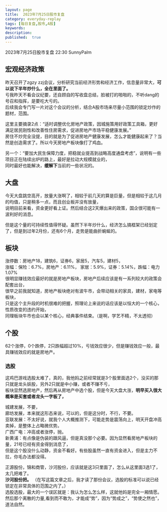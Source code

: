 ```yaml
---
layout: page
title:  2023年7月25日股市复盘
category: everyday-replay
tags: [每日复盘,股市,A股]
keywords:
description:
published:  true
---
```


2023年7月25日股市复盘 22:30 SunnyPalm

## 宏观经济政策
昨天召开了zgzy zzj会议，分析研究当前经济形势和经济工作，信息量非常大，**可以说下半年炒什么，全在里面了。**   
亏我昨天不看会议纪要，还自顾自的写收盘总结，脸被打的啪啪的，不听dang的号召和指挥，是要吃大亏的。   
后续我会专门写一片对这个会议的分析，结合A股市场来尽量小范围的锁定炒作的题材，范围。  

这里主要摘录2点：“适时调整优化房地产政策，因城施策用好政策工具箱，更好满足居民刚性和改善性住房需求，促进房地产市场平稳健康发展。”  
房住不炒完全没提，目的就是为了促进房地产健康发展，怎么才能健康起来了？当然是创造需求了。所以今天房地产板块像打了鸡血。 

另一个：“要加大民生保障力度，把稳就业提高到战略高度通盘考虑”，说明有一些项目正在陆续出炉的路上，最好是拉动大规模就业的，  
同时最好也能解决，**缓解下**当前的一些状况的。 
## 大盘
今天大盘跳空高开，放量大涨啊了，相较于前几天的算是巨量，但是相较于这几月的均值，只是稍多一点，而且创业板并没有放量，   
说明目前来看，资金更好看上证。然后结合这2天爆出来的政策，国企很可能有一波利好的消息。  

但是这个量的可持续性值得怀疑。虽然下半年炒什么，经济怎么搞框架已经划定了，但是到过年2月份，还有6个月，走势是能曲折蜿蜒的。  
## 板块
涨停数：房地产18，建筑6，证券6，家居5，汽车5，建材5，    
涨幅：保险：6.7%，房地产：6.11%， 家居：5.9%，证券：5.14%，跌幅：电力1.07%    
很明显赚钱效应最好的就是房地产板块，房地产后续应该是有一系列较大的政策会配套出台，    
很早之前我就知道，房地产板块绝对有波牛市，会带动相关的家具，建材，家电等板块，    
只是这个主升段的时机很难的把握，照理论上来说的话应该是以恒大的一个核心，性质改变的违约开始，  
同理板块牛市也会以某个核心，经典事件结束。（是啊，学艺不精，不太透彻）   
## 个股
62个涨停，0个跌停，2只跌幅超过10%，亏钱效应很少，但是赚钱效应一般，最具赚钱效应的就是房地产。
### 选股
这鸡巴游戏选股太难了，真的，我他妈之前经常就是3个股里面选2个，没买的那只就是龙头妖股，另外2只就是中小赚，或者不赚不亏，  
板块显然选房地产，然后再从房地产中选个股，但是今天大盘大涨，**明早买入很大概率是买套或者龙头一字板了，** 

城建发展，不要，  
廊坊发展，本来就这形态来说，可以的，但是这分时，不行，不要。  
亚联发展：不太好说，就我个人大概推测下，可能走势是震荡向上，明天开盘冲高卖掉，是整体上占略微优势。  
广西广电：冲高或者涨停，抛。  
新黄浦：有点像是伪装的跟风逼，但是真没那个必要。因为显然看房地产板块的量，21号已经有资金得到消息了，    
但是这个股没什么动静，资金不看好。有些股虽然一直有资金进入，但是主力不拉，你毛办法都没得。  

正源股份，锦和商管，沙河股份，应该就是这3只里面了，怎么从这里面3选1了，太几把难了。      
**沙河股份把。**
（在写这篇文章之后，我才读了那份会议，选股的标准可以说已经锁定在非常具体的范围之内了。）  
选股选股，最大的一个误区就是：我认为怎么怎么样，这就他妈是完全一厢情愿。    
然后那个离散的力量,看到而不敢为，才能成“势”，因为“势成之”，“势使之然也”，道法自然。  




